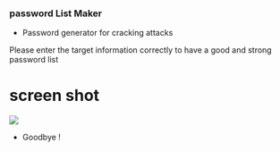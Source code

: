 ### password List Maker

- Password generator for cracking attacks 

Please enter the target information correctly to have a good and strong password list 

# screen shot 
<a href="https://t.me/esfelurm" target="_blank"><img src="https://s6.uupload.ir/files/20221121_065552_eeb.jpg" border="0"/></a>

- Goodbye ! 
